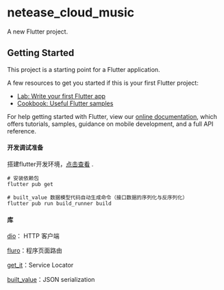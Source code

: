 # netease_cloud_music

A new Flutter project.

## Getting Started

This project is a starting point for a Flutter application.

A few resources to get you started if this is your first Flutter project:

- [Lab: Write your first Flutter app](https://flutter.dev/docs/get-started/codelab)
- [Cookbook: Useful Flutter samples](https://flutter.dev/docs/cookbook)

For help getting started with Flutter, view our
[online documentation](https://flutter.dev/docs), which offers tutorials,
samples, guidance on mobile development, and a full API reference.


#### 开发调试准备
搭建flutter开发环境，[点击查看](https://flutterchina.club/setup-macos/) . 
```
# 安装依赖包
flutter pub get

# built_value 数据模型代码自动生成命令（接口数据的序列化与反序列化）
flutter pub run build_runner build

```

#### 库
[dio](https://pub.dev/packages/dio)： HTTP 客户端

[fluro](https://pub.dev/packages/fluro)：程序页面路由

[get_it](https://pub.dev/packages/get_it)：Service Locator

[built_value](https://pub.dev/packages/built_value)：JSON serialization